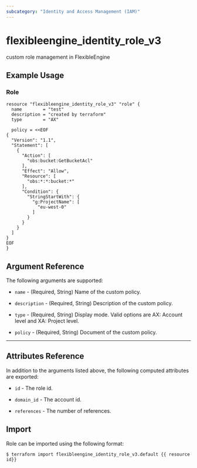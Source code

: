```yaml
---
subcategory: "Identity and Access Management (IAM)"
---
```


# flexibleengine_identity_role_v3

custom role management in FlexibleEngine

## Example Usage

### Role

```hcl
resource "flexibleengine_identity_role_v3" "role" {
  name        = "test"
  description = "created by terraform"
  type        = "AX"

  policy = <<EOF
{
  "Version": "1.1",
  "Statement": [
    {
      "Action": [
        "obs:bucket:GetBucketAcl"
      ],
      "Effect": "Allow",
      "Resource": [
        "obs:*:*:bucket:*"
      ],
      "Condition": {
        "StringStartWith": {
          "g:ProjectName": [
            "eu-west-0"
          ]
        }
      }
    }
  ]
}
EOF
}
```

## Argument Reference

The following arguments are supported:

* `name` - (Required, String) Name of the custom policy.

* `description` - (Required, String) Description of the custom policy.

* `type` - (Required, String) Display mode. Valid options are AX: Account level and XA: Project level.

* `policy` - (Required, String) Document of the custom policy.

- - -

## Attributes Reference

In addition to the arguments listed above, the following computed attributes are exported:

* `id` - The role id.

* `domain_id` - The account id.

* `references` - The number of references.

## Import

Role can be imported using the following format:

```
$ terraform import flexibleengine_identity_role_v3.default {{ resource id}}
```
